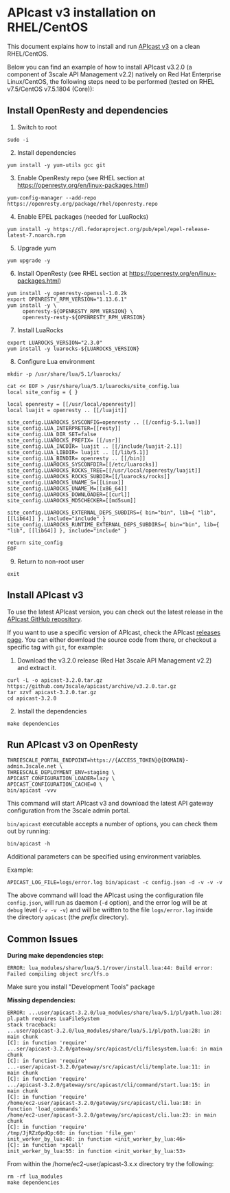 # APIcast v3 installation on RHEL/CentOS

This document explains how to install and run [APIcast v3](https://github.com/3scale/apicast/releases/latest) on a clean RHEL/CentOS. 

Below you can find an example of how to install APIcast v3.2.0 (a component of 3scale API Management v2.2) natively on Red Hat Enterprise Linux/CentOS, the following steps need to be performed (tested on RHEL v7.5/CentOS v7.5.1804 (Core)):

## Install OpenResty and dependencies

1) Switch to root
```shell
sudo -i
```

2) Install dependencies
```shell
yum install -y yum-utils gcc git
```

3) Enable OpenResty repo (see RHEL section at https://openresty.org/en/linux-packages.html)
```shell
yum-config-manager --add-repo https://openresty.org/package/rhel/openresty.repo
```

4) Enable EPEL packages (needed for LuaRocks)
```shell
yum install -y https://dl.fedoraproject.org/pub/epel/epel-release-latest-7.noarch.rpm
```

5) Upgrade yum
```shell
yum upgrade -y
```

6) Install OpenResty (see RHEL section at https://openresty.org/en/linux-packages.html)
```shell
yum install -y openresty-openssl-1.0.2k
export OPENRESTY_RPM_VERSION="1.13.6.1"
yum install -y \
     openresty-${OPENRESTY_RPM_VERSION} \
     openresty-resty-${OPENRESTY_RPM_VERSION}
```

7) Install LuaRocks
```shell
export LUAROCKS_VERSION="2.3.0"
yum install -y luarocks-${LUAROCKS_VERSION}
```

8) Configure Lua environment
```shell
mkdir -p /usr/share/lua/5.1/luarocks/

cat << EOF > /usr/share/lua/5.1/luarocks/site_config.lua
local site_config = { }

local openresty = [[/usr/local/openresty]]
local luajit = openresty .. [[/luajit]]

site_config.LUAROCKS_SYSCONFIG=openresty .. [[/config-5.1.lua]]
site_config.LUA_INTERPRETER=[[resty]]
site_config.LUA_DIR_SET=false
site_config.LUAROCKS_PREFIX= [[/usr]]
site_config.LUA_INCDIR= luajit .. [[/include/luajit-2.1]]
site_config.LUA_LIBDIR= luajit .. [[/lib/5.1]]
site_config.LUA_BINDIR= openresty .. [[/bin]]
site_config.LUAROCKS_SYSCONFDIR=[[/etc/luarocks]]
site_config.LUAROCKS_ROCKS_TREE=[[/usr/local/openresty/luajit]]
site_config.LUAROCKS_ROCKS_SUBDIR=[[/luarocks/rocks]]
site_config.LUAROCKS_UNAME_S=[[Linux]]
site_config.LUAROCKS_UNAME_M=[[x86_64]]
site_config.LUAROCKS_DOWNLOADER=[[curl]]
site_config.LUAROCKS_MD5CHECKER=[[md5sum]]

site_config.LUAROCKS_EXTERNAL_DEPS_SUBDIRS={ bin="bin", lib={ "lib", [[lib64]] }, include="include" }
site_config.LUAROCKS_RUNTIME_EXTERNAL_DEPS_SUBDIRS={ bin="bin", lib={ "lib", [[lib64]] }, include="include" }

return site_config
EOF
```

9) Return to non-root user
```shell
exit
```

## Install APIcast v3

To use the latest APIcast version, you can check out the latest release in the [APIcast GitHub repository](https://github.com/3scale/apicast/releases/latest).

If you want to use a specific version of APIcast, check the APIcast [releases page](https://github.com/3scale/apicast/releases). You can either download the source code from there, or checkout a specific tag with `git`, for example:

1) Download the v3.2.0 release (Red Hat 3scale API Management v2.2) and extract it.
```shell
curl -L -o apicast-3.2.0.tar.gz https://github.com/3scale/apicast/archive/v3.2.0.tar.gz
tar xzvf apicast-3.2.0.tar.gz
cd apicast-3.2.0
```

2) Install the dependencies
```shell
make dependencies
```

## Run APIcast v3 on OpenResty

```shell
THREESCALE_PORTAL_ENDPOINT=https://{ACCESS_TOKEN}@{DOMAIN}-admin.3scale.net \
THREESCALE_DEPLOYMENT_ENV=staging \
APICAST_CONFIGURATION_LOADER=lazy \
APICAST_CONFIGURATION_CACHE=0 \
bin/apicast -vvv
```

This command will start APIcast v3 and download the latest API gateway configuration from the 3scale admin portal.

`bin/apicast` executable accepts a number of options, you can check them out by running:

```shell
bin/apicast -h
```

Additional parameters can be specified using environment variables.

Example:
```shell
APICAST_LOG_FILE=logs/error.log bin/apicast -c config.json -d -v -v -v
```

The above command will load the APIcast using the configuration file `config.json`, will run as daemon (`-d` option), and the error log will be at `debug` level (`-v -v -v`) and will be written to the file `logs/error.log` inside the directory `apicast` (the *prefix* directory).


## Common Issues

**During make dependencies step:**
```shell
ERROR: lua_modules/share/lua/5.1/rover/install.lua:44: Build error: Failed compiling object src/lfs.o
```
Make sure you install "Development Tools" package

**Missing dependencies:**
```shell
ERROR: ...user/apicast-3.2.0/lua_modules/share/lua/5.1/pl/path.lua:28: pl.path requires LuaFileSystem
stack traceback:
...user/apicast-3.2.0/lua_modules/share/lua/5.1/pl/path.lua:28: in main chunk
[C]: in function 'require'
...ser/apicast-3.2.0/gateway/src/apicast/cli/filesystem.lua:6: in main chunk
[C]: in function 'require'
...-user/apicast-3.2.0/gateway/src/apicast/cli/template.lua:11: in main chunk
[C]: in function 'require'
.../apicast-3.2.0/gateway/src/apicast/cli/command/start.lua:15: in main chunk
[C]: in function 'require'
/home/ec2-user/apicast-3.2.0/gateway/src/apicast/cli.lua:18: in function 'load_commands'
/home/ec2-user/apicast-3.2.0/gateway/src/apicast/cli.lua:23: in main chunk
[C]: in function 'require'
/tmp/JjRZz6pdQp:60: in function 'file_gen'
init_worker_by_lua:48: in function <init_worker_by_lua:46>
[C]: in function 'xpcall'
init_worker_by_lua:55: in function <init_worker_by_lua:53>
```

From within the /home/ec2-user/apicast-3.x.x directory try the following:
```shell
rm -rf lua_modules
make dependencies
```
